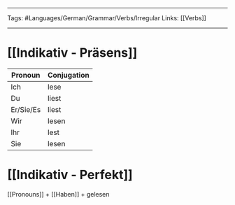 ___
Tags: #Languages/German/Grammar/Verbs/Irregular 
Links: [[Verbs]]
___
# [[Indikativ - Präsens]]
Pronoun|Conjugation
------------ | ------------
Ich | lese
Du | liest
Er/Sie/Es | liest
Wir | lesen
Ihr | lest
Sie | lesen


# [[Indikativ - Perfekt]]
[[Pronouns]] + [[Haben]] +  gelesen